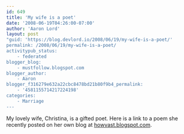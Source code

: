 ```yaml
---
id: 649
title: 'My wife is a poet'
date: '2008-06-19T04:26:00-07:00'
author: 'Aaron Lord'
layout: post
"guid: 'https://blog.devlord.io/2008/06/19/my-wife-is-a-poet/'
permalink: /2008/06/19/my-wife-is-a-poet/
activitypub_status:
    - federated
blogger_blog:
    - mustfollow.blogspot.com
blogger_author:
    - Aaron
blogger_f316279e632a22cbc8478bd21b80f9b4_permalink:
    - '4581155714217224198'
categories:
    - Marriage
---
```


My lovely wife, Christina, is a gifted poet.  Here is a link to a poem she recently posted on her own blog at <a href="http://howvast.blogspot.com/2008/06/11.html">howvast.blogspot.com</a>.<div class="blogger-post-footer"></div>